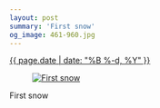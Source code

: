 ```yaml
---
layout: post
summary: 'First snow'
og_image: 461-960.jpg
---
```


<div class="post">
 <time>
  <a href="/461">
   {{ page.date | date: "%B %-d, %Y" }}
  </a>
 </time>
 <a href="/461">
  <figure data-taken="1/17/2016">
   <img alt="First snow" sizes="(min-width: 700px) 50vw, calc(100vw - 2rem)" src="{{ site.assets_url }}/461-480.jpg" srcset="{{ site.assets_url }}/461-960.jpg 960w, {{ site.assets_url }}/461-720.jpg 720w, {{ site.assets_url }}/461-480.jpg 480w, {{ site.assets_url }}/461-240.jpg 240w"/>
  </figure>
 </a>
 <span>
  First snow
 </span>
</div>
